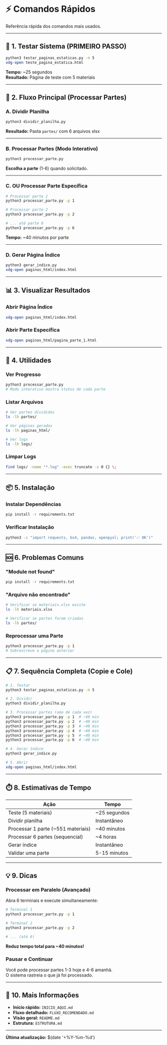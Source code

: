 # ⚡ Comandos Rápidos

Referência rápida dos comandos mais usados.

---

## 🧪 1. Testar Sistema (PRIMEIRO PASSO)

```bash
python3 testar_paginas_estaticas.py -n 5
xdg-open teste_pagina_estatica.html
```

**Tempo:** ~25 segundos  
**Resultado:** Página de teste com 5 materiais

---

## 🎯 2. Fluxo Principal (Processar Partes)

### A. Dividir Planilha

```bash
python3 dividir_planilha.py
```

**Resultado:** Pasta `partes/` com 6 arquivos xlsx

---

### B. Processar Partes (Modo Interativo)

```bash
python3 processar_parte.py
```

**Escolha a parte** (1-6) quando solicitado.

---

### C. OU Processar Parte Específica

```bash
# Processar parte 1
python3 processar_parte.py -p 1

# Processar parte 2
python3 processar_parte.py -p 2

# ... até parte 6
python3 processar_parte.py -p 6
```

**Tempo:** ~40 minutos por parte

---

### D. Gerar Página Índice

```bash
python3 gerar_indice.py
xdg-open paginas_html/index.html
```

---

## 📊 3. Visualizar Resultados

### Abrir Página Índice

```bash
xdg-open paginas_html/index.html
```

### Abrir Parte Específica

```bash
xdg-open paginas_html/pagina_parte_1.html
```

---

## 🔧 4. Utilidades

### Ver Progresso

```bash
python3 processar_parte.py
# Modo interativo mostra status de cada parte
```

### Listar Arquivos

```bash
# Ver partes divididas
ls -lh partes/

# Ver páginas geradas
ls -lh paginas_html/

# Ver logs
ls -lh logs/
```

### Limpar Logs

```bash
find logs/ -name "*.log" -exec truncate -s 0 {} \;
```

---

## 📦 5. Instalação

### Instalar Dependências

```bash
pip install -r requirements.txt
```

### Verificar Instalação

```bash
python3 -c "import requests, bs4, pandas, openpyxl; print('✅ OK')"
```

---

## 🆘 6. Problemas Comuns

### "Module not found"

```bash
pip install -r requirements.txt
```

### "Arquivo não encontrado"

```bash
# Verificar se materiais.xlsx existe
ls -lh materiais.xlsx

# Verificar se partes foram criadas
ls -lh partes/
```

### Reprocessar uma Parte

```bash
python3 processar_parte.py -p 1
# Sobrescreve a página anterior
```

---

## 📋 7. Sequência Completa (Copie e Cole)

```bash
# 1. Testar
python3 testar_paginas_estaticas.py -n 5

# 2. Dividir
python3 dividir_planilha.py

# 3. Processar partes (uma de cada vez)
python3 processar_parte.py -p 1  # ~40 min
python3 processar_parte.py -p 2  # ~40 min
python3 processar_parte.py -p 3  # ~40 min
python3 processar_parte.py -p 4  # ~40 min
python3 processar_parte.py -p 5  # ~40 min
python3 processar_parte.py -p 6  # ~40 min

# 4. Gerar índice
python3 gerar_indice.py

# 5. Abrir
xdg-open paginas_html/index.html
```

---

## ⏱️ 8. Estimativas de Tempo

| Ação | Tempo |
|------|-------|
| Teste (5 materiais) | ~25 segundos |
| Dividir planilha | Instantâneo |
| Processar 1 parte (~551 materiais) | ~40 minutos |
| Processar 6 partes (sequencial) | ~4 horas |
| Gerar índice | Instantâneo |
| Validar uma parte | 5-15 minutos |

---

## 💡 9. Dicas

### Processar em Paralelo (Avançado)

Abra 6 terminais e execute simultaneamente:

```bash
# Terminal 1
python3 processar_parte.py -p 1

# Terminal 2
python3 processar_parte.py -p 2

# ... (até 6)
```

**Reduz tempo total para ~40 minutos!**

### Pausar e Continuar

Você pode processar partes 1-3 hoje e 4-6 amanhã.  
O sistema rastreia o que já foi processado.

---

## 📖 10. Mais Informações

- **Início rápido:** `INICIO_AQUI.md`
- **Fluxo detalhado:** `FLUXO_RECOMENDADO.md`
- **Visão geral:** `README.md`
- **Estrutura:** `ESTRUTURA.md`

---

**Última atualização:** $(date '+%Y-%m-%d')

